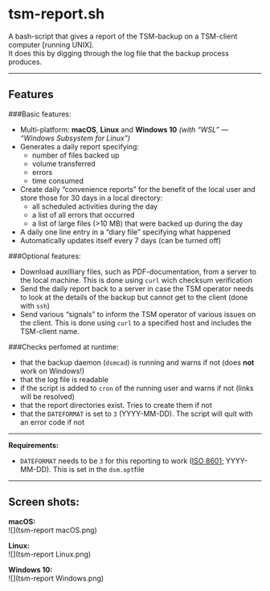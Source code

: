 # tsm-report.sh
A bash-script that gives a report of the TSM-backup on a TSM-client computer [running UNIX].  
It does this by digging through the log file that the backup process produces.

-----

## Features

###Basic features:
* Multi-platform: **macOS**, **Linux** and **Windows 10** *(with “WSL” — “Windows Subsystem for Linux”)*
* Generates a daily report specifying:
  *  number of files backed up
  *  volume transferred
  *  errors
  *  time consumed
* Create daily “convenience reports” for the benefit of the local user and store those for 30 days in a local directory:
  * all scheduled activities during the day
  * a list of all errors that occurred
  * a list of large files (>10 MB) that were backed up during the day
* A daily one line entry in a “diary file” specifying what happened
* Automatically updates itself every 7 days (can be turned off)

###Optional features:
* Download auxilliary files, such as PDF-documentation, from a server to the local machine. This is done using `curl` wich checksum verification
* Send the daily report back to a server in case the TSM operator needs to look at the details of the backup but cannot get to the client (done with `ssh`)
* Send various “signals” to inform the TSM operator of various issues on the client. This is done using `curl` to a specified host and includes the TSM-client name.  

###Checks perfomed at runtime:
* that the backup daemon (`dsmcad`) is running and warns if not (does **not** work on Windows!)
* that the log file is readable
* if the script is added to `cron` of the running user and warns if not (links will be resolved)
* that the report directories exist. Tries to create them if not
* that the `DATEFORMAT` is set to `3` (YYYY-MM-DD). The script will quit with an error code if not


-----

**Requirements:**

* `DATEFORMAT` needs to be `3` for this reporting to work ([ISO 8601](https://en.wikipedia.org/wiki/ISO_8601); YYYY-MM-DD). This is set in the `dsm.opt`file

-----
## Screen shots:

**macOS:**  
![](tsm-report macOS.png)

**Linux:**  
![](tsm-report Linux.png)

**Windows 10:**  
![](tsm-report Windows.png)
